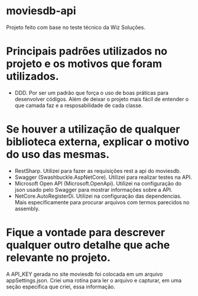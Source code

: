 # moviesdb-api
Projeto feito com base no teste técnico da Wiz Soluções.

# Principais padrões utilizados no projeto e os motivos que foram utilizados.
 - DDD. Por ser um padrão que força o uso de boas práticas para desenvolver códigos. Além de deixar o projeto mais fácil de entender o que camada faz e a resposabilidade de cada classe.

# Se houver a utilização de qualquer biblioteca externa, explicar o motivo do uso das mesmas.
 - RestSharp. Utilizei para fazer as requisições rest a api do moviesdb.
 - Swagger (Swashbuckle.AspNetCore). Utilizei para realizar testes na API.
 - Microsoft Open API (Microsoft.OpenApi). Utilizei na configuração do json usado pelo Swagger para mostrar informações sobre a API.
 - NetCore.AutoRegisterDi. Utilizei na configuração das dependencias. Mais especificamente para procurar arquivos com termos parecidos no assembly.
 
 # Fique a vontade para descrever qualquer outro detalhe que ache relevante no projeto.
  A API_KEY gerada no site moviesdb foi colocada em um arquivo appSettings.json. Criei uma rotina para ler o arquivo e capturar, em uma seção específica que criei, essa informação.
  
